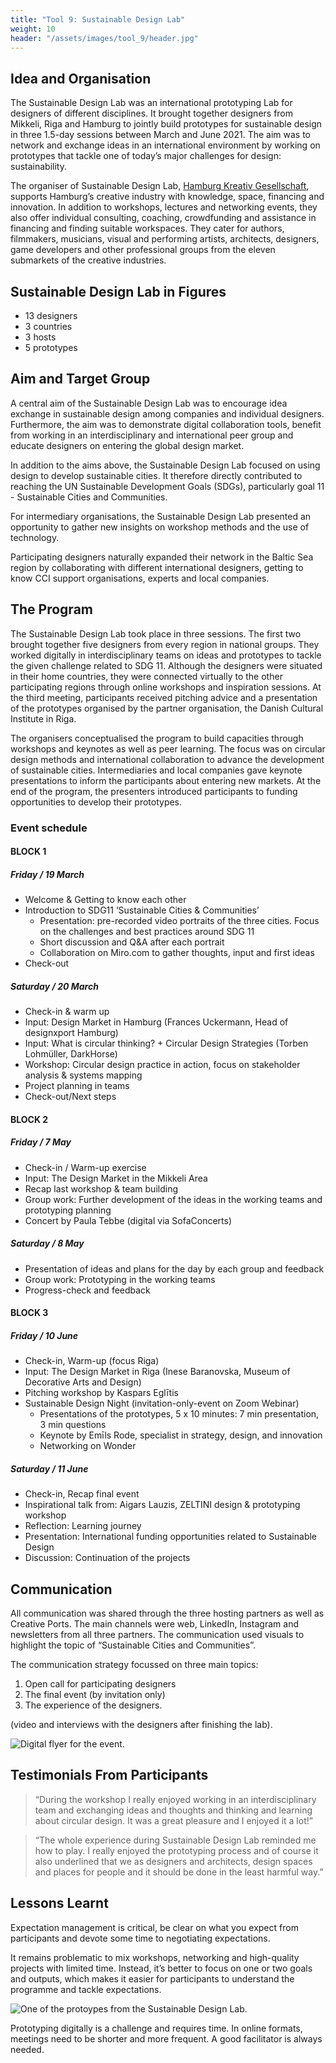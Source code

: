 ```yaml
---
title: "Tool 9: Sustainable Design Lab"
weight: 10
header: "/assets/images/tool_9/header.jpg"
---
```


## Idea and Organisation
The Sustainable Design Lab was an international prototyping Lab for designers of different disciplines. It brought together designers from Mikkeli, Riga and Hamburg to jointly build prototypes for sustainable design in three 1.5-day sessions between March and June 2021. The aim was to network and exchange ideas in an international environment by working on prototypes that tackle one of today’s major challenges for design: sustainability.

The organiser of Sustainable Design Lab, [Hamburg Kreativ Gesellschaft](https://kreativgesellschaft.org/en/), supports Hamburg’s creative industry with knowledge, space, financing and innovation. In addition to workshops, lectures and networking events, they also offer individual consulting, coaching, crowdfunding and assistance in financing and finding suitable workspaces. They cater for authors, filmmakers, musicians, visual and performing artists, architects, designers, game developers and other professional groups from the eleven submarkets of the creative industries.

## Sustainable Design Lab in Figures

* 13 designers
* 3 countries
* 3 hosts
* 5 prototypes

## Aim and Target Group
A central aim of the Sustainable Design Lab was to encourage idea exchange in sustainable design among companies and individual designers. Furthermore, the aim was to demonstrate digital collaboration tools, benefit from working in an interdisciplinary and international peer group and educate designers on entering the global design market.

In addition to the aims above, the Sustainable Design Lab focused on using design to develop sustainable cities. It therefore directly contributed to reaching the UN Sustainable Development Goals (SDGs), particularly goal 11 - Sustainable Cities and Communities.

For intermediary organisations, the Sustainable Design Lab presented an opportunity to gather new insights on workshop methods and the use of technology.

Participating designers naturally expanded their network in the Baltic Sea region by collaborating with different international designers, getting to know CCI support organisations, experts and local companies.

## The Program

The Sustainable Design Lab took place in three sessions. The first two brought together five designers from every region in national groups. They worked digitally in interdisciplinary teams on ideas and prototypes to tackle the given challenge related to SDG 11. Although the designers were situated in their home countries, they were connected virtually to the other participating regions through online workshops and inspiration sessions. At the third meeting, participants received pitching advice and a presentation of the prototypes organised by the partner organisation, the Danish Cultural Institute in Riga.

The organisers conceptualised the program to build capacities through workshops and keynotes as well as peer learning. The focus was on circular design methods and international collaboration to advance the development of sustainable cities.
Intermediaries and local companies gave keynote presentations to inform the participants about entering new markets. At the end of the program, the presenters introduced participants to funding opportunities to develop their prototypes.

### Event schedule

#### BLOCK 1

##### Friday / 19 March

* Welcome & Getting to know each other
* Introduction to SDG11 ‘Sustainable Cities & Communities’
  * Presentation: pre-recorded video portraits of the three cities. Focus on the challenges and best practices around SDG 11
  * Short discussion and Q&A after each portrait
  * Collaboration on Miro.com to gather thoughts, input and first ideas
* Check-out

##### Saturday / 20 March

* Check-in & warm up
* Input: Design Market in Hamburg (Frances Uckermann, Head of designxport Hamburg)
* Input: What is circular thinking? + Circular Design Strategies (Torben Lohmüller, DarkHorse)
* Workshop: Circular design practice in action, focus on stakeholder analysis & systems mapping
* Project planning in teams
* Check-out/Next steps

#### BLOCK 2

##### Friday / 7 May

* Check-in / Warm-up exercise
* Input: The Design Market in the Mikkeli Area
* Recap last workshop & team building 
* Group work: Further development of the ideas in the working teams and prototyping planning
* Concert by Paula Tebbe (digital via SofaConcerts)

##### Saturday / 8 May

* Presentation of ideas and plans for the day by each group and feedback
* Group work: Prototyping in the working teams
* Progress-check and feedback

#### BLOCK 3

##### Friday / 10 June

* Check-in, Warm-up (focus Riga)
* Input: The Design Market in Riga (Inese Baranovska, Museum of Decorative Arts and Design)
* Pitching workshop by Kaspars Eglītis
* Sustainable Design Night (invitation-only-event on Zoom Webinar)
  * Presentations of the prototypes, 5 x 10 minutes: 7 min presentation, 3 min questions
  * Keynote by Emīls Rode, specialist in strategy, design, and innovation 
  * Networking on Wonder

##### Saturday / 11 June

* Check-in, Recap final event
* Inspirational talk from: Aigars Lauzis, ZELTINI design & prototyping workshop
* Reflection: Learning journey
* Presentation: International funding opportunities related to Sustainable Design 
* Discussion: Continuation of the projects

## Communication

All communication was shared through the three hosting partners as well as Creative Ports. The main channels were web, LinkedIn, Instagram and newsletters from all three partners. The communication used visuals to highlight the topic of “Sustainable Cities and Communities”.

The communication strategy focussed on three main topics:
1. Open call for participating designers
2. The final event (by invitation only)
3. The experience of the designers.

(video and interviews with the designers after finishing the lab).

<img src="/assets/images/tool_9/tool9_1.png" alt="Digital flyer for the event." />

## Testimonials From Participants

> “During the workshop I really enjoyed working in an interdisciplinary team and exchanging ideas and thoughts and thinking and learning about circular design. It was a great pleasure and I enjoyed it a lot!”

> “The whole experience during Sustainable Design Lab reminded me how to play. I really enjoyed the prototyping process and of course it also underlined that we as designers and architects, design spaces and places for people and it should be done in the least harmful way.”

## Lessons Learnt

Expectation management is critical, be clear on what you expect from participants and devote some time to negotiating expectations.

It remains problematic to mix workshops, networking and high-quality projects with limited time. Instead, it’s better to focus on one or two goals and outputs, which makes it easier for participants to understand the programme and tackle expectations.

<img src="/assets/images/tool_9/tool9_2.png" alt="One of the protoypes from the Sustainable Design Lab." />

Prototyping digitally is a challenge and requires time. In online formats, meetings need to be shorter and more frequent. A good facilitator is always needed.
